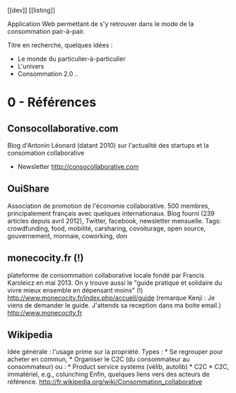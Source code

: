 
[[dev]]
[[listing]]

Application Web permettant de s'y retrouver dans le mode de la consommation
pair-à-pair.

Titre en recherche, quelques idées :
* Le monde du particulier-à-particulier
* L'univers
* Consommation 2.0 ..


# 0 - Références

## Consocollaborative.com
Blog d'Antonin Léonard (datant 2010) sur l'actualité des startups
et la consomation collaborative
* Newsletter
http://consocollaborative.com

## OuiShare
Association de promotion de l'économie collaborative. 500 membres, principalement français 
avec quelques internationaux. Blog fourni (239 articles depuis avril 2012), Twitter, facebook, newsletter 
mensuelle.
Tags: crowdfunding, food, mobilité, carsharing, covoiturage, open source, gouvernement, monnaie, 
coworking, don

## monecocity.fr (!)
plateforme de consommation collaborative locale fondé par Francis Karoleicz en mai 2013.
On y trouve aussi le 
"guide pratique et solidaire du vivre mieux ensemble en dépensant moins" (!)
http://www.monecocity.fr/index.php/accueil/guide
(remarque Kenji : Je viens de demander le guide. J'attends sa reception dans ma boite email.)
http://www.monecocity.fr

## Wikipedia
Idée générale : l'usage prime sur la propriété.
Types :
    * Se regrouper pour acheter en commun,
    * Organiser le C2C (du consommateur au consommateur)
ou :
    * Product service systems (vélib, autolib)
    * C2C
    * C2C, immatériel, e.g., colunching
Enfin, quelques liens vers des acteurs de référence.
http://fr.wikipedia.org/wiki/Consommation_collaborative

